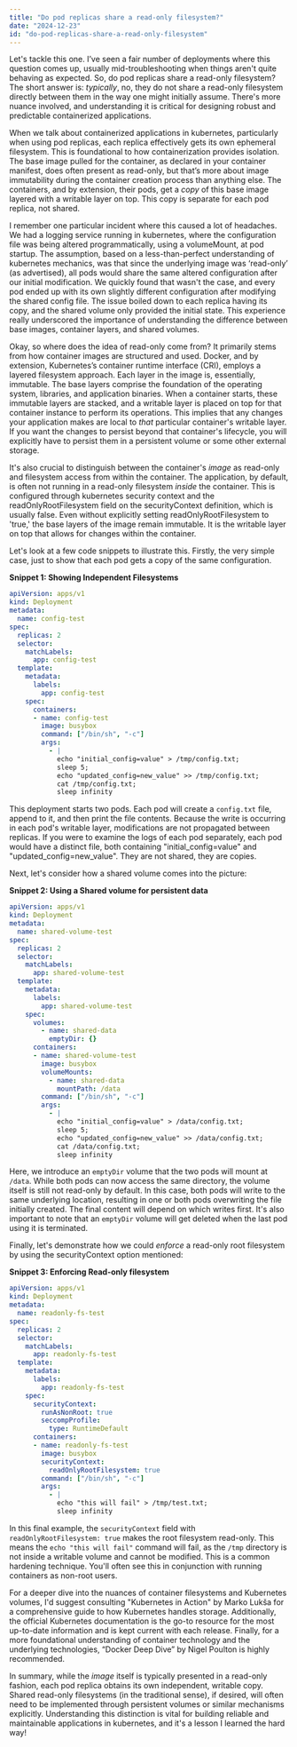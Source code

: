 ```yaml
---
title: "Do pod replicas share a read-only filesystem?"
date: "2024-12-23"
id: "do-pod-replicas-share-a-read-only-filesystem"
---
```


Let's tackle this one. I’ve seen a fair number of deployments where this question comes up, usually mid-troubleshooting when things aren't quite behaving as expected. So, do pod replicas share a read-only filesystem? The short answer is: *typically*, no, they do not share a read-only filesystem directly between them in the way one might initially assume. There's more nuance involved, and understanding it is critical for designing robust and predictable containerized applications.

When we talk about containerized applications in kubernetes, particularly when using pod replicas, each replica effectively gets its own ephemeral filesystem. This is foundational to how containerization provides isolation. The base image pulled for the container, as declared in your container manifest, does often present as read-only, but that’s more about image immutability during the container creation process than anything else. The containers, and by extension, their pods, get a *copy* of this base image layered with a writable layer on top. This copy is separate for each pod replica, not shared.

I remember one particular incident where this caused a lot of headaches. We had a logging service running in kubernetes, where the configuration file was being altered programmatically, using a volumeMount, at pod startup. The assumption, based on a less-than-perfect understanding of kubernetes mechanics, was that since the underlying image was ‘read-only’ (as advertised), all pods would share the same altered configuration after our initial modification. We quickly found that wasn't the case, and every pod ended up with its own slightly different configuration after modifying the shared config file. The issue boiled down to each replica having its copy, and the shared volume only provided the initial state. This experience really underscored the importance of understanding the difference between base images, container layers, and shared volumes.

Okay, so where does the idea of read-only come from? It primarily stems from how container images are structured and used. Docker, and by extension, Kubernetes’s container runtime interface (CRI), employs a layered filesystem approach. Each layer in the image is, essentially, immutable. The base layers comprise the foundation of the operating system, libraries, and application binaries. When a container starts, these immutable layers are stacked, and a writable layer is placed on top for that container instance to perform its operations. This implies that any changes your application makes are local to *that* particular container's writable layer. If you want the changes to persist beyond that container's lifecycle, you will explicitly have to persist them in a persistent volume or some other external storage.

It's also crucial to distinguish between the container's *image* as read-only and filesystem access from within the container. The application, by default, is often not running in a read-only filesystem *inside* the container. This is configured through kubernetes security context and the readOnlyRootFilesystem field on the securityContext definition, which is usually false. Even without explicitly setting readOnlyRootFilesystem to 'true,' the base layers of the image remain immutable. It is the writable layer on top that allows for changes within the container.

Let's look at a few code snippets to illustrate this. Firstly, the very simple case, just to show that each pod gets a copy of the same configuration.

**Snippet 1: Showing Independent Filesystems**

```yaml
apiVersion: apps/v1
kind: Deployment
metadata:
  name: config-test
spec:
  replicas: 2
  selector:
    matchLabels:
      app: config-test
  template:
    metadata:
      labels:
        app: config-test
    spec:
      containers:
      - name: config-test
        image: busybox
        command: ["/bin/sh", "-c"]
        args:
          - |
            echo "initial_config=value" > /tmp/config.txt;
            sleep 5;
            echo "updated_config=new_value" >> /tmp/config.txt;
            cat /tmp/config.txt;
            sleep infinity
```
This deployment starts two pods. Each pod will create a `config.txt` file, append to it, and then print the file contents. Because the write is occurring in each pod's writable layer, modifications are not propagated between replicas. If you were to examine the logs of each pod separately, each pod would have a distinct file, both containing "initial_config=value" and "updated_config=new_value". They are not shared, they are copies.

Next, let's consider how a shared volume comes into the picture:

**Snippet 2: Using a Shared volume for persistent data**
```yaml
apiVersion: apps/v1
kind: Deployment
metadata:
  name: shared-volume-test
spec:
  replicas: 2
  selector:
    matchLabels:
      app: shared-volume-test
  template:
    metadata:
      labels:
        app: shared-volume-test
    spec:
      volumes:
        - name: shared-data
          emptyDir: {}
      containers:
      - name: shared-volume-test
        image: busybox
        volumeMounts:
          - name: shared-data
            mountPath: /data
        command: ["/bin/sh", "-c"]
        args:
          - |
            echo "initial_config=value" > /data/config.txt;
            sleep 5;
            echo "updated_config=new_value" >> /data/config.txt;
            cat /data/config.txt;
            sleep infinity

```

Here, we introduce an `emptyDir` volume that the two pods will mount at `/data`. While both pods can now access the same directory, the volume itself is still not read-only by default. In this case, both pods will write to the same underlying location, resulting in one or both pods overwriting the file initially created. The final content will depend on which writes first. It's also important to note that an `emptyDir` volume will get deleted when the last pod using it is terminated.

Finally, let's demonstrate how we could *enforce* a read-only root filesystem by using the securityContext option mentioned:

**Snippet 3: Enforcing Read-only filesystem**

```yaml
apiVersion: apps/v1
kind: Deployment
metadata:
  name: readonly-fs-test
spec:
  replicas: 2
  selector:
    matchLabels:
      app: readonly-fs-test
  template:
    metadata:
      labels:
        app: readonly-fs-test
    spec:
      securityContext:
        runAsNonRoot: true
        seccompProfile:
          type: RuntimeDefault
      containers:
      - name: readonly-fs-test
        image: busybox
        securityContext:
          readOnlyRootFilesystem: true
        command: ["/bin/sh", "-c"]
        args:
          - |
            echo "this will fail" > /tmp/test.txt;
            sleep infinity

```
In this final example, the `securityContext` field with `readOnlyRootFilesystem: true` makes the root filesystem read-only. This means the `echo "this will fail"` command will fail, as the `/tmp` directory is not inside a writable volume and cannot be modified. This is a common hardening technique. You'll often see this in conjunction with running containers as non-root users.

For a deeper dive into the nuances of container filesystems and Kubernetes volumes, I'd suggest consulting "Kubernetes in Action" by Marko Lukša for a comprehensive guide to how Kubernetes handles storage. Additionally, the official Kubernetes documentation is the go-to resource for the most up-to-date information and is kept current with each release. Finally, for a more foundational understanding of container technology and the underlying technologies, “Docker Deep Dive” by Nigel Poulton is highly recommended.

In summary, while the *image* itself is typically presented in a read-only fashion, each pod replica obtains its own independent, writable copy. Shared read-only filesystems (in the traditional sense), if desired, will often need to be implemented through persistent volumes or similar mechanisms explicitly. Understanding this distinction is vital for building reliable and maintainable applications in kubernetes, and it's a lesson I learned the hard way!

